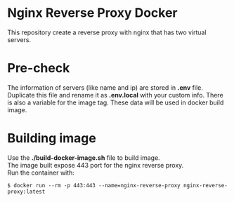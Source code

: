 # Nginx Reverse Proxy Docker
This repository create a reverse proxy with nginx that has two virtual servers.  

# Pre-check
The information of servers (like name and ip) are stored in **.env** file.  
Duplicate this file and rename it as **.env.local** with your custom info.
There is also a variable for the image tag.
These data will be used in docker build image.

# Building image
Use the **./build-docker-image.sh** file to build image.  
The image built expose 443 port for the nginx reverse proxy.  
Run the container with: 
```
$ docker run --rm -p 443:443 --name=nginx-reverse-proxy nginx-reverse-proxy:latest
```